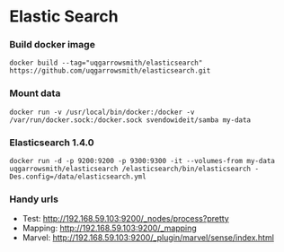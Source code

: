 Elastic Search
=============

### Build docker image ###
`docker build --tag="uqgarrowsmith/elasticsearch" https://github.com/uqgarrowsmith/elasticsearch.git`

### Mount data ###
`docker run -v /usr/local/bin/docker:/docker -v /var/run/docker.sock:/docker.sock svendowideit/samba my-data`

### Elasticsearch 1.4.0 ###
`docker run -d -p 9200:9200 -p 9300:9300 -it --volumes-from my-data uqgarrowsmith/elasticsearch /elasticsearch/bin/elasticsearch -Des.config=/data/elasticsearch.yml`

### Handy urls ###
* Test: http://192.168.59.103:9200/_nodes/process?pretty
* Mapping: http://192.168.59.103:9200/_mapping
* Marvel: http://192.168.59.103:9200/_plugin/marvel/sense/index.html

